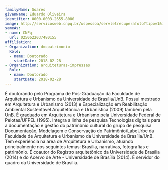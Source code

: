 ```yaml
---
familyName: Soares
givenName: Eduardo Oliveira
identifier: 0000-0003-2655-8080
image: http://servicosweb.cnpq.br/wspessoa/servletrecuperafoto?tipo=1&id=K4298856D4
sameAs:
- name: CNPq
  url: 0250622037480155
affiliation:
- Organization: dmcpatrimonio
  Role:
  - name: Doutorado
    startDate: 2018-02-28
- Organization: arquiteturas-impressas
  Role:
  - name: Doutorado
    startDate: 2018-02-28
---
```


É doutorando pelo Programa de Pós-Graduação da Faculdade de Arquitetura
e Urbanismo da Universidade de Brasília/UnB. Possui mestrado em
Arquitetura e Urbanismo (2013) e Especialização em Reabilitação
Ambiental Sustentável Arquitetônica e Urbanística (2009) também pela
UnB. É graduado em Arquitetura e Urbanismo pela Universidade Federal de
Pelotas/UFPEL (1995). Integra a linha de pesquisa Tecnologias digitais
para a documentação e gestão do patrimônio cultural do grupo de pesquisa
Documentação, Modelagem e Conservação do Patrimônio/LabeUrbe da
Faculdade de Arquitetura e Urbanismo da Universidade de Brasília/UnB.
Tem experiência na área de Arquitetura e Urbanismo, atuando
principalmente nos seguintes temas: Brasília, narrativas, fotografias e
patrimônio. É coautor do Registro arquitetônico da Universidade de
Brasília (2014) e do Acervo de Arte - Universidade de Brasília (2014). É
servidor do quadro da Universidade de Brasília. 

